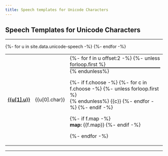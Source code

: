 ```yaml
---
title: Speech templates for Unicode Characters
---
```

<style>
tr:target >td:first-child {border-left:solid thick black}
span.cb {margin-right: 2em; white-space:nowrap}
.markdown-body table tr.row0, .markdown-body table th.row0 {background-color:#F6F8FA}
.markdown-body table tr.row1 {background-color:#FEFFFE}
a.link {font-weight:500}
a.self {color: black; font-weight:500}
hr.sp {height:.1em;padding:0;margin:0}
</style>





## Speech Templates for Unicode Characters

----



<table style="width:100%">
<tbody>
{%- for u in site.data.unicode-speech -%}
<tr id="U{{u[1].u | replace: " ", "_"}}">
<td><a class="self" href="#U{{u[1].u | replace: " ", "_"}}">{{u[1].u}}</a></td>
<td>{{u[0].char}}</td>
<td>
{%- for f in u offset:2  -%}
{%- unless forloop.first %}<hr class="sp"/>{% endunless%}

{%- if f.choose -%}
{%- for c in f.choose  -%}
{%- unless forloop.first %}<br/>{% endunless%}
{{c}}
{%- endfor -%}
{%- endif -%}

{%- if f.map -%}
<br/><b>map:</b> {{f.map}}
{%- endif -%}

{%- endfor -%}
</td>
</tr>
{%- endfor -%}
</tbody>
</table>
	
----
